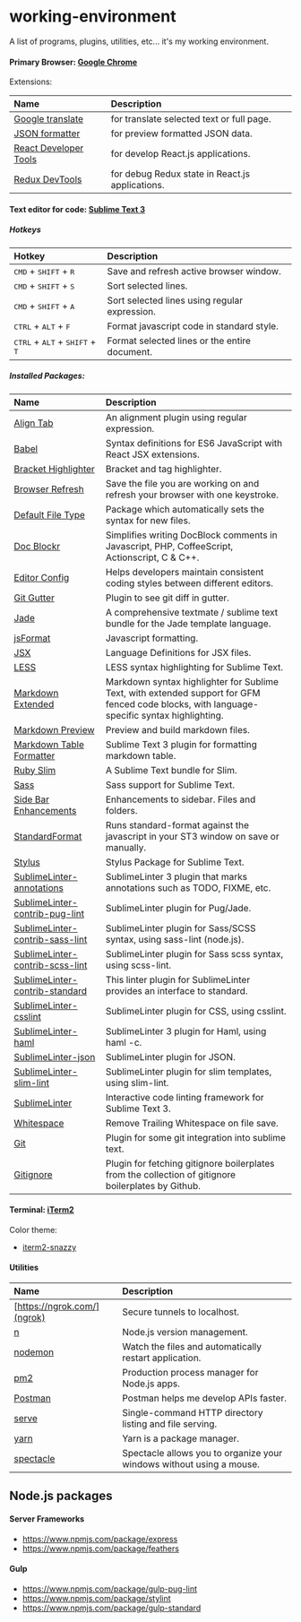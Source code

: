 # working-environment

A list of programs, plugins, utilities, etc... it's my working environment.

#### Primary Browser: [Google Chrome](https://www.google.com/chrome/browser/desktop/index.html)

Extensions:

| Name                                                                                                                      | Description                                     |
|:--------------------------------------------------------------------------------------------------------------------------|:------------------------------------------------|
| [Google translate](https://chrome.google.com/webstore/detail/google-translate/aapbdbdomjkkjkaonfhkkikfgjllcleb)           | for translate selected text or full page.       |
| [JSON formatter](https://github.com/callumlocke/json-formatter)                                                           | for preview formatted JSON data.                |
| [React Developer Tools](https://chrome.google.com/webstore/detail/react-developer-tools/fmkadmapgofadopljbjfkapdkoienihi) | for develop React.js applications.              |
| [Redux DevTools](https://github.com/zalmoxisus/redux-devtools-extension)                                                  | for debug Redux state in React.js applications. |

#### Text editor for code: [Sublime Text 3](https://www.sublimetext.com/3)

##### Hotkeys

| Hotkey                                                             | Description                                   |
|:-------------------------------------------------------------------|:----------------------------------------------|
| <kbd>CMD</kbd> + <kbd>SHIFT</kbd> + <kbd>R</kbd>                   | Save and refresh active browser window.       |
| <kbd>CMD</kbd> + <kbd>SHIFT</kbd> + <kbd>S</kbd>                   | Sort selected lines.                          |
| <kbd>CMD</kbd> + <kbd>SHIFT</kbd> + <kbd>A</kbd>                   | Sort selected lines using regular expression. |
| <kbd>CTRL</kbd> + <kbd>ALT</kbd> + <kbd>F</kbd>                    | Format javascript code in standard style.     |
| <kbd>CTRL</kbd> + <kbd>ALT</kbd> + <kbd>SHIFT</kbd> + <kbd>T</kbd> | Format selected lines or the entire document. |

##### Installed Packages:

| Name                                                                                                  | Description                                                                                                                                 |
|:------------------------------------------------------------------------------------------------------|:--------------------------------------------------------------------------------------------------------------------------------------------|
| [Align Tab](https://packagecontrol.io/packages/AlignTab)                                              | An alignment plugin using regular expression.                                                                                               |
| [Babel](https://packagecontrol.io/packages/Babel)                                                     | Syntax definitions for ES6 JavaScript with React JSX extensions.                                                                            |
| [Bracket Highlighter](https://packagecontrol.io/packages/BracketHighlighter)                          | Bracket and tag highlighter.                                                                                                                |
| [Browser Refresh](https://packagecontrol.io/packages/Browser%20Refresh)                               | Save the file you are working on and refresh your browser with one keystroke.                                                               |
| [Default File Type](https://packagecontrol.io/packages/Default%20File%20Type)                         | Package which automatically sets the syntax for new files.                                                                                  |
| [Doc Blockr](https://packagecontrol.io/packages/DocBlockr)                                            | Simplifies writing DocBlock comments in Javascript, PHP, CoffeeScript, Actionscript, C & C++.                                               |
| [Editor Config](https://packagecontrol.io/packages/EditorConfig)                                      | Helps developers maintain consistent coding styles between different editors.                                                               |
| [Git Gutter](https://packagecontrol.io/packages/GitGutter)                                            | Plugin to see git diff in gutter.                                                                                                           |
| [Jade](https://packagecontrol.io/packages/Jade)                                                       | A comprehensive textmate / sublime text bundle for the Jade template language.                                                              |
| [jsFormat](https://packagecontrol.io/packages/JsFormat)                                               | Javascript formatting.                                                                                                                      |
| [JSX](https://packagecontrol.io/packages/JSX)                                                         | Language Definitions for JSX files.                                                                                                         |
| [LESS](https://packagecontrol.io/packages/LESS)                                                       | LESS syntax highlighting for Sublime Text.                                                                                                  |
| [Markdown Extended](https://packagecontrol.io/packages/Markdown%20Extended)                           | Markdown syntax highlighter for Sublime Text, with extended support for GFM fenced code blocks, with language-specific syntax highlighting. |
| [Markdown Preview](https://packagecontrol.io/packages/Markdown%20Preview)                             | Preview and build markdown files.                                                                                                           |
| [Markdown Table Formatter](https://packagecontrol.io/packages/Markdown%20Table%20Formatter)           | Sublime Text 3 plugin for formatting markdown table.                                                                                        |
| [Ruby Slim](https://packagecontrol.io/packages/Ruby%20Slim)                                           | A Sublime Text bundle for Slim.                                                                                                             |
| [Sass](https://packagecontrol.io/packages/Sass)                                                       | Sass support for Sublime Text.                                                                                                              |
| [Side Bar Enhancements](https://packagecontrol.io/packages/SideBarEnhancements)                       | Enhancements to sidebar. Files and folders.                                                                                                 |
| [StandardFormat](https://packagecontrol.io/packages/StandardFormat)                                   | Runs standard-format against the javascript in your ST3 window on save or manually.                                                         |
| [Stylus](https://packagecontrol.io/packages/Stylus)                                                   | Stylus Package for Sublime Text.                                                                                                            |
| [SublimeLinter-annotations](https://packagecontrol.io/packages/SublimeLinter-annotations)             | SublimeLinter 3 plugin that marks annotations such as TODO, FIXME, etc.                                                                     |
| [SublimeLinter-contrib-pug-lint](https://packagecontrol.io/packages/SublimeLinter-contrib-pug-lint)   | SublimeLinter plugin for Pug/Jade.                                                                                                          |
| [SublimeLinter-contrib-sass-lint](https://packagecontrol.io/packages/SublimeLinter-contrib-sass-lint) | SublimeLinter plugin for Sass/SCSS syntax, using sass-lint (node.js).                                                                       |
| [SublimeLinter-contrib-scss-lint](https://packagecontrol.io/packages/SublimeLinter-contrib-scss-lint) | SublimeLinter plugin for Sass scss syntax, using scss-lint.                                                                                 |
| [SublimeLinter-contrib-standard](https://packagecontrol.io/packages/SublimeLinter-contrib-standard)   | This linter plugin for SublimeLinter provides an interface to standard.                                                                     |
| [SublimeLinter-csslint](https://packagecontrol.io/packages/SublimeLinter-csslint)                     | SublimeLinter plugin for CSS, using csslint.                                                                                                |
| [SublimeLinter-haml](https://packagecontrol.io/packages/SublimeLinter-haml)                           | SublimeLinter 3 plugin for Haml, using haml -c.                                                                                             |
| [SublimeLinter-json](https://packagecontrol.io/packages/SublimeLinter-json)                           | SublimeLinter plugin for JSON.                                                                                                              |
| [SublimeLinter-slim-lint](https://packagecontrol.io/packages/SublimeLinter-slim-lint)                 | SublimeLinter plugin for slim templates, using slim-lint.                                                                                   |
| [SublimeLinter](https://packagecontrol.io/packages/SublimeLinter)                                     | Interactive code linting framework for Sublime Text 3.                                                                                      |
| [Whitespace](https://packagecontrol.io/packages/Whitespace)                                           | Remove Trailing Whitespace on file save.                                                                                                    |
| [Git](https://packagecontrol.io/packages/Git)                                                         | Plugin for some git integration into sublime text.                                                                                          |
| [Gitignore](https://packagecontrol.io/packages/Gitignore)                                             | Plugin for fetching gitignore boilerplates from the collection of gitignore boilerplates by Github.                                         |


#### Terminal: [iTerm2](https://www.iterm2.com/)

Color theme:
- [iterm2-snazzy](https://github.com/sindresorhus/iterm2-snazzy)

#### Utilities

| Name                                              | Description                                                          |
|:--------------------------------------------------|:---------------------------------------------------------------------|
| [https://ngrok.com/](ngrok)                       | Secure tunnels to localhost.                                         |
| [n](https://www.npmjs.com/package/n)              | Node.js version management.                                          |
| [nodemon](https://www.npmjs.com/package/nodemon)  | Watch the files and automatically restart application.               |
| [pm2](https://github.com/Unitech/pm2)             | Production process manager for Node.js apps.                         |
| [Postman](https://www.getpostman.com/)            | Postman helps me develop APIs faster.                                |
| [serve](https://github.com/zeit/serve)            | Single-command HTTP directory listing and file serving.              |
| [yarn](https://github.com/yarnpkg/yarn)           | Yarn is a package manager.                                           |
| [spectacle](https://github.com/eczarny/spectacle) | Spectacle allows you to organize your windows without using a mouse. |

## Node.js packages

#### Server Frameworks

- https://www.npmjs.com/package/express
- https://www.npmjs.com/package/feathers

#### Gulp
- https://www.npmjs.com/package/gulp-pug-lint
- https://www.npmjs.com/package/stylint
- https://www.npmjs.com/package/gulp-standard



